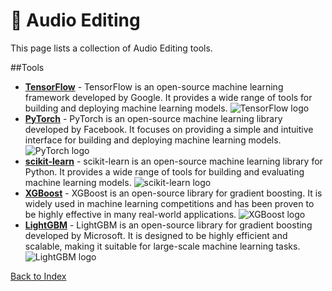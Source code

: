 # 📣 Audio Editing 

This page lists a collection of Audio Editing tools.

##Tools

- **[TensorFlow](https://tensorflow.org/)** - TensorFlow is an open-source machine learning framework developed by Google. It provides a wide range of tools for building and deploying machine learning models. ![TensorFlow logo](https://github.com/tensorflow/tensorflow/raw/master/tensorflow/lite/g3doc/images/tensorflow-logo.png)
- **[PyTorch](https://pytorch.org/)** - PyTorch is an open-source machine learning library developed by Facebook. It focuses on providing a simple and intuitive interface for building and deploying machine learning models. ![PyTorch logo](https://pytorch.org/assets/images/pytorch-logo.png)
- **[scikit-learn](https://scikit-learn.org/)** - scikit-learn is an open-source machine learning library for Python. It provides a wide range of tools for building and evaluating machine learning models. ![scikit-learn logo](https://scikit-learn.org/stable/_static/scikit-learn-logo-small.png)
- **[XGBoost](https://xgboost.readthedocs.io/)** - XGBoost is an open-source library for gradient boosting. It is widely used in machine learning competitions and has been proven to be highly effective in many real-world applications. ![XGBoost logo](https://xgboost.readthedocs.io/en/latest/_static/xgboost_logo.svg)
- **[LightGBM](https://lightgbm.readthedocs.io/)** - LightGBM is an open-source library for gradient boosting developed by Microsoft. It is designed to be highly efficient and scalable, making it suitable for large-scale machine learning tasks. ![LightGBM logo](https://lightgbm.readthedocs.io/en/latest/_static/logo.png)


[Back to Index](#readme.md)